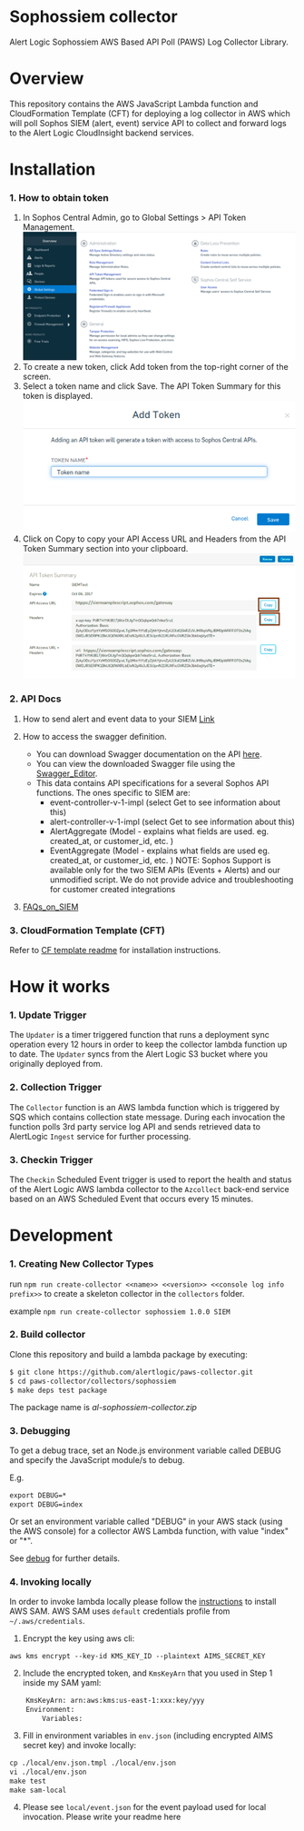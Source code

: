 # Sophossiem collector
Alert Logic Sophossiem AWS Based API Poll (PAWS) Log Collector Library.

# Overview
This repository contains the AWS JavaScript Lambda function and CloudFormation 
Template (CFT) for deploying a log collector in AWS which will poll Sophos SIEM (alert, event)  service API to collect and 
forward logs to the Alert Logic CloudInsight backend services.

# Installation

### 1. How to obtain token

1. In Sophos Central Admin, go to Global Settings > API Token Management.<br />
![ScreenShot](./docs/img1.png)<br />
2. To create a new token, click Add token from the top-right corner of the screen.<br />
3. Select a token name and click Save. The API Token Summary for this token is displayed.<br />
![ScreenShot](./docs/img2.png)<br />
4. Click on Copy to copy your API Access URL and Headers from the API Token Summary section into your clipboard.<br />
![ScreenShot](./docs/img3.png)<br />

### 2. API Docs

1. How to send alert and event data to your SIEM [Link](https://support.sophos.com/support/s/article/KB-000036372?language=en_US)

2. How to access the swagger definition. 
    - You can download Swagger documentation on the API [here](https://central-public-prod-api.s3.amazonaws.com/swagger-api-specification-us-west-2).
    - You can view the downloaded Swagger file using the [Swagger_Editor](https://editor.swagger.io/#/).
    - This data contains API specifications for a several Sophos API functions. The ones specific to SIEM are:
        - event-controller-v-1-impl (select Get to see information about this)
        - alert-controller-v-1-impl (select Get to see information about this)
        - AlertAggregate (Model - explains what fields are used. eg. created_at, or customer_id, etc. )
        - EventAggregate (Model - explains what fields are used eg. created_at, or customer_id, etc. )
    NOTE: Sophos Support is available only for the two SIEM APIs (Events + Alerts) and our unmodified script. We do not provide advice and troubleshooting for customer created integrations

3. [FAQs_on_SIEM](https://support.sophos.com/support/s/article/KB-000036413?language=en_US)

### 3. CloudFormation Template (CFT)

Refer to [CF template readme](./cfn/README-SOPHOSSIEM.md) for installation instructions.

# How it works

### 1. Update Trigger

The `Updater` is a timer triggered function that runs a deployment sync operation 
every 12 hours in order to keep the collector lambda function up to date.
The `Updater` syncs from the Alert Logic S3 bucket where you originally deployed from.

### 2. Collection Trigger

The `Collector` function is an AWS lambda function which is triggered by SQS which contains collection state message.
During each invocation the function polls 3rd party service log API and sends retrieved data to 
AlertLogic `Ingest` service for further processing.

### 3. Checkin Trigger

The `Checkin` Scheduled Event trigger is used to report the health and status of 
the Alert Logic AWS lambda collector to the `Azcollect` back-end service based on 
an AWS Scheduled Event that occurs every 15 minutes.


# Development

### 1. Creating New Collector Types
run `npm run create-collector <<name>> <<version>> <<console log info prefix>>` to create a skeleton collector in the `collectors` folder.

example `npm run create-collector sophossiem 1.0.0 SIEM`

### 2. Build collector
Clone this repository and build a lambda package by executing:
```
$ git clone https://github.com/alertlogic/paws-collector.git
$ cd paws-collector/collectors/sophossiem
$ make deps test package
```

The package name is *al-sophossiem-collector.zip*

### 3. Debugging

To get a debug trace, set an Node.js environment variable called DEBUG and
specify the JavaScript module/s to debug.

E.g.

```
export DEBUG=*
export DEBUG=index
```

Or set an environment variable called "DEBUG" in your AWS stack (using the AWS 
console) for a collector AWS Lambda function, with value "index" or "\*".

See [debug](https://www.npmjs.com/package/debug) for further details.

### 4. Invoking locally

In order to invoke lambda locally please follow the [instructions](https://docs.aws.amazon.com/lambda/latest/dg/sam-cli-requirements.html) to install AWS SAM.
AWS SAM uses `default` credentials profile from `~/.aws/credentials`.

  1. Encrypt the key using aws cli:
```
aws kms encrypt --key-id KMS_KEY_ID --plaintext AIMS_SECRET_KEY
```
  2. Include the encrypted token, and `KmsKeyArn` that you used in Step 1 inside my SAM yaml:
```
    KmsKeyArn: arn:aws:kms:us-east-1:xxx:key/yyy
    Environment:
        Variables:
```
  3. Fill in environment variables in `env.json` (including encrypted AIMS secret key) and invoke locally:

```
cp ./local/env.json.tmpl ./local/env.json
vi ./local/env.json
make test
make sam-local
```
  4. Please see `local/event.json` for the event payload used for local invocation.
Please write your readme here

